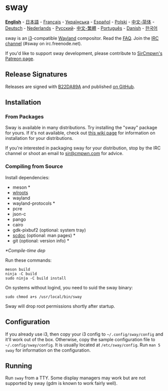 # sway

[**English**](https://github.com/swaywm/sway/blob/master/README.md#sway--) - [日本語](https://github.com/swaywm/sway/blob/master/README.ja.md#sway--) - [Français](https://github.com/swaywm/sway/blob/master/README.fr.md#sway--) - [Українська](https://github.com/swaywm/sway/blob/master/README.uk.md#sway--) - [Español](https://github.com/swaywm/sway/blob/master/README.es.md#sway--) - [Polski](https://github.com/swaywm/sway/blob/master/README.pl.md#sway--) - [中文-简体](https://github.com/swaywm/sway/blob/master/README.zh-CN.md#sway--) - [Deutsch](https://github.com/swaywm/sway/blob/master/README.de.md#sway--) - [Nederlands](https://github.com/swaywm/sway/blob/master/README.nl.md#sway--) - [Русский](https://github.com/swaywm/sway/blob/master/README.ru.md#sway--)- [中文-繁體](https://github.com/swaywm/sway/blob/master/README.zh-TW.md#sway--) - [Português](https://github.com/swaywm/sway/blob/master/README.pt.md#sway--) - [Danish](https://github.com/swaywm/sway/blob/master/README.dk.md#sway--) - [한국어](https://github.com/swaywm/sway/blob/master/README.ko.md#sway--)

sway is an [i3](https://i3wm.org/)-compatible [Wayland](http://wayland.freedesktop.org/) compositor.
Read the [FAQ](https://github.com/swaywm/sway/wiki). Join the [IRC
channel](http://webchat.freenode.net/?channels=sway&uio=d4) (#sway on
irc.freenode.net).

If you'd like to support sway development, please contribute to [SirCmpwn's
Patreon page](https://patreon.com/sircmpwn).

## Release Signatures

Releases are signed with [B22DA89A](http://pgp.mit.edu/pks/lookup?op=vindex&search=0x52CB6609B22DA89A)
and published [on GitHub](https://github.com/swaywm/sway/releases).

## Installation

### From Packages

Sway is available in many distributions. Try installing the "sway" package for
yours. If it's not available, check out [this wiki page](https://github.com/swaywm/sway/wiki/Unsupported-packages)
for information on installation for your distributions.

If you're interested in packaging sway for your distribution, stop by the IRC
channel or shoot an email to sir@cmpwn.com for advice.

### Compiling from Source

Install dependencies:

* meson \*
* [wlroots](https://github.com/swaywm/wlroots)
* wayland
* wayland-protocols \*
* pcre
* json-c
* pango
* cairo
* gdk-pixbuf2 (optional: system tray)
* [scdoc](https://git.sr.ht/~sircmpwn/scdoc) (optional: man pages) \*
* git (optional: version info) \*

_\*Compile-time dep_

Run these commands:

    meson build
    ninja -C build
    sudo ninja -C build install

On systems without logind, you need to suid the sway binary:

    sudo chmod a+s /usr/local/bin/sway

Sway will drop root permissions shortly after startup.

## Configuration

If you already use i3, then copy your i3 config to `~/.config/sway/config` and
it'll work out of the box. Otherwise, copy the sample configuration file to
`~/.config/sway/config`. It is usually located at `/etc/sway/config`.
Run `man 5 sway` for information on the configuration.

## Running

Run `sway` from a TTY. Some display managers may work but are not supported by
sway (gdm is known to work fairly well).
